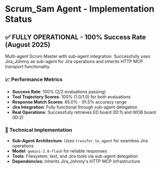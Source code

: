 # Scrum_Sam Agent - Implementation Status

## ✅ FULLY OPERATIONAL - 100% Success Rate (August 2025)

Multi-agent Scrum Master with sub-agent integration. Successfully uses Jira_Johnny as sub-agent for Jira operations and inherits HTTP MCP transport functionality.

### 📈 Performance Metrics
- **Success Rate**: 100% (2/2 evaluations passing)
- **Tool Trajectory Scores**: 100% (1.0/1.0) for both evaluations
- **Response Match Scores**: 65.0% - 91.5% accuracy range
- **Jira Integration**: Fully functional through sub-agent delegation
- **Real Operations**: Successfully retrieves ED board (ID:1) and WOB board (ID:2)

### 🔧 Technical Implementation
- **Sub-Agent Architecture**: Uses `transfer_to_agent` for seamless Jira operations
- **Model**: `gemini-2.0-flash` for reliable responses
- **Tools**: Filesystem, text, and Jira tools via sub-agent delegation
- **Dependencies**: Inherits Jira_Johnny's HTTP MCP infrastructure